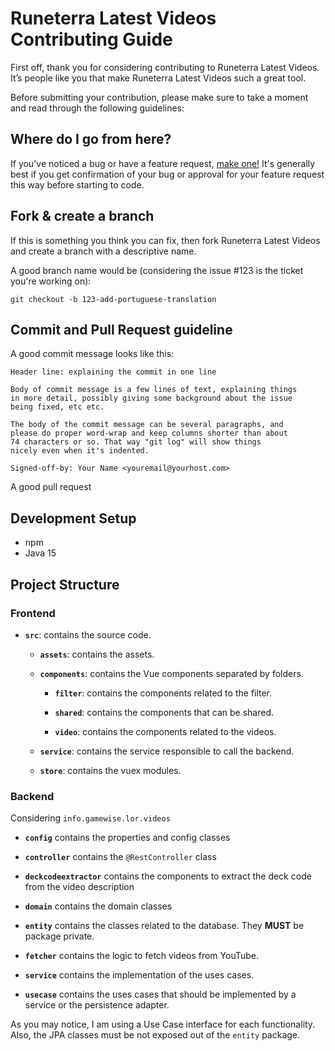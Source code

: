 # Runeterra Latest Videos Contributing Guide

First off, thank you for considering contributing to Runeterra Latest Videos. It’s people like you that make Runeterra Latest Videos such a great tool.

Before submitting your contribution, please make sure to take a moment and read through the following guidelines:

## Where do I go from here?

If you've noticed a bug or have a feature request, [make one!](url-to-new-issue) 
It's generally best if you get confirmation of your bug or approval for your feature request this way before starting to code.

## Fork & create a branch

If this is something you think you can fix, then fork Runeterra Latest Videos and create a branch with a descriptive name.

A good branch name would be (considering the issue #123 is the ticket you're working on):

```
git checkout -b 123-add-portuguese-translation
```

## Commit and Pull Request guideline

A good commit message looks like this:

```
Header line: explaining the commit in one line

Body of commit message is a few lines of text, explaining things
in more detail, possibly giving some background about the issue
being fixed, etc etc.

The body of the commit message can be several paragraphs, and
please do proper word-wrap and keep columns shorter than about
74 characters or so. That way "git log" will show things
nicely even when it's indented.

Signed-off-by: Your Name <youremail@yourhost.com>
```

A good pull request 

## Development Setup

- npm 
- Java 15

## Project Structure

### Frontend

- **`src`**: contains the source code.

  - **`assets`**: contains the assets.
    
  - **`components`**: contains the Vue components separated by folders.
    
      - **`filter`**: contains the components related to the filter.
        
      - **`shared`**: contains the components that can be shared.
        
      - **`video`**: contains the components related to the videos.
    
  - **`service`**: contains the service responsible to call the backend.
    
  - **`store`**: contains the vuex modules. 


### Backend

Considering `info.gamewise.lor.videos`

- **`config`** contains the properties and config classes
  
- **`controller`** contains the `@RestController` class

- **`deckcodeextractor`** contains the components to extract the deck code from the video description
  
- **`domain`** contains the domain classes
  
- **`entity`** contains the classes related to the database. They **MUST** be package private.
  
- **`fetcher`** contains the logic to fetch videos from YouTube.
  
- **`service`** contains the implementation of the uses cases.
  
- **`usecase`** contains the uses cases that should be implemented by a service or the persistence adapter.

As you may notice, I am using a Use Case interface for each functionality. Also, the JPA classes must be not exposed out of the `entity` package.